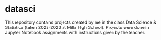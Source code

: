 # datasci
This repository contains projects created by me in the class Data Science & Statistics (taken 2022-2023 at Mills High School).
Projects were done in Jupyter Notebook assignments with instructions given by the teacher.
